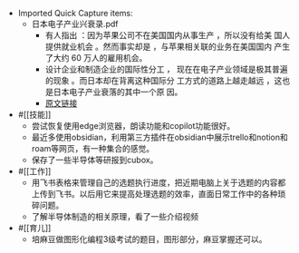 - Imported Quick Capture items:
    - 日本电子产业兴衰录.pdf
        - 有人指出 ：因为苹果公司不在美国国内从事生产 ，所以没有给美 国人提供就业机会 。然而事实却是 ，与苹果相关联的业务在美国国内 产生了大约 60 万人的雇用机会。
        - 设计企业和制造企业的国际性分工 ， 现在在电子产业领域是极其普遍的现象 。而日本却在背离这种国际分 工方式的道路上越走越远 ，这也是日本电子产业衰落的其中一个原 因。
        - [原文链接](https://www.diigo.com/item/pdf/783rf/rtks)
- #[[技能]]
    - 尝试恢复使用edge浏览器，朗读功能和copilot功能很好。
    - 最近多使用obsidian，利用第三方插件在obsidian中展示trello和notion和roam等网页，有一种集合的感觉。
    - 保存了一些半导体等研报到cubox。
- #[[工作]]
    - 用飞书表格来管理自己的选题执行进度，把近期电脑上关于选题的内容都上传到飞书。以后用它来提高处理选题的效率，直面日常工作中的各种琐碎问题。
    - 了解半导体制造的相关原理，看了一些介绍视频
- #[[育儿]]
    - 培麻豆做图形化编程3级考试的题目，图形部分，麻豆掌握还可以。
